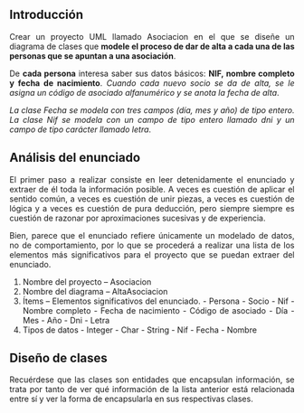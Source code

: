 <div align="justify">

<!--
<div align="center">
  <img src="https://bonosvip.com/img/logo_newsletter.jpg?v=2" width="400px">
</div>
-->

## Introducción

  Crear un proyecto UML llamado Asociacion en el que se diseñe un diagrama de clases que __modele el proceso de dar de alta a cada una de las personas que se apuntan a una asociación__.

  De __cada persona__ interesa saber sus datos básicos: __NIF, nombre completo y fecha de nacimiento__. _Cuando cada nuevo socio se da de alta, se le asigna un código de asociado alfanumérico y se anota la fecha de alta_.

  _La clase Fecha se modela con tres campos (día, mes y año) de tipo entero. La clase Nif se modela con un campo de tipo entero llamado dni y un campo de tipo carácter llamado letra_.


## Análisis del enunciado

  El primer paso a realizar consiste en leer detenidamente el enunciado y extraer de él toda la información posible. A veces es cuestión de aplicar el sentido común, a veces es cuestión de unir piezas, a veces es cuestión de lógica y a veces es cuestión de pura deducción, pero siempre siempre es cuestión de razonar por aproximaciones sucesivas y de experiencia.

  Bien, parece que el enunciado refiere únicamente un modelado de datos, no de comportamiento, por lo que se procederá a realizar una lista de los elementos más significativos para el proyecto que se puedan extraer del enunciado.

  1. Nombre del proyecto – Asociacion
  2. Nombre del diagrama – AltaAsociacion
  3. Ítems – Elementos significativos del enunciado.
    - Persona
    - Socio
    - Nif
    - Nombre completo
    - Fecha de nacimiento
    - Código de asociado
    - Día
    - Mes
    - Año
    - Dni
    - Letra
  4. Tipos de datos
    - Integer
    - Char
    - String
    - Nif
    - Fecha
    - Nombre

## Diseño de clases

  Recuérdese que las clases son entidades que encapsulan información, se trata por tanto de ver qué información de la lista anterior está relacionada entre sí y ver la forma de encapsularla en sus respectivas clases.

<!--  

### Clase Nif

<div align="center">
  <img src="https://joanpaon.files.wordpress.com/2013/06/nif.png" width="300px">
</div>


### Clase Fecha

<div align="center">
  <img src="https://joanpaon.files.wordpress.com/2013/06/fecha.png" width="300px">
</div>

### Clase Nombre

<div align="center">
  <img src="https://joanpaon.files.wordpress.com/2013/06/nombre.png" width="300px">
</div>

### Clase Persona

<div align="center">
  <img src="https://joanpaon.files.wordpress.com/2013/06/persona.png" width="300px">
</div>

### Clase Socio

<div align="center">
  <img src="https://joanpaon.files.wordpress.com/2013/06/socio.png" width="300px">
</div>

## Relaciones

  En esta fase se va a evaluar qué clases tienen que ver con qué otras, es decir sus relaciones. Para que el procedimiento resulte lo más sencillo posible se iniciará el estudio por las relaciones dos a dos.

### Herencia

  Primero se abordan las relaciones de herencia empezando por aquellas que resulten triviales o más evidentes.    

  Aunque estrictamente hablando no es así del todo, la regla para detectarlas es ver si entre las clases definidas en el diseño existe alguna cuyos atributos sean un subconjunto de alguna otra.

### Persona – Socio

  En este caso resulta que los atributos de la clase Persona son un subconjunto de los de la clase Socio y semánticamente tiene sentido que la clase Socio sea una especialización de la clase Persona.

  Obsérvese que los atributos que hereda la clase especializada no se representan. Obsérvese también que la flecha que representa esta relación va desde la clase hija a la clase madre, tiene linea continua, punta de flecha cerrada, no tiene cardinalidad y no está etiquetada por ningún rol.

### Asociación

  Una vez se han resuelto las relaciones de herencia le toca el turno a los demás tipos de relaciones que son asociaciones. Se procederá siempre abordando primero las triviales o más simples y continuando por las demás. Para que resulte más claro, el análisis se realizará considerando primero las relaciones dos a dos.

### Socio – Fecha

  Aun a riesgo de resultar tedioso pero con el objetivo de que resulte lo más clarificador posible, el análisis de la relación entre estas dos clases se realizará paso a paso.

### Roles

  Esta asociación es evidente. La clase Socio tiene un campo de tipo Fecha, dicho de otra manera, la clase Socio tiene una referencia a un objeto de la clase Fecha. Así considerado este campo pasa a ser el rol de la relación que vincula a ambas clases. Por lo tanto, desaparece de la clase Socio y aparece en la linea de vinculación junto a la clase de su tipo.


### Navegabilidad

  Ahora hay que abordar la navegabilidad tratando de ver si desde una clase se puede ir a la otra. Es evidente que la clase Fecha no tiene información de la clase Socio por lo que la navegabilidad desde la clase Fecha no es posible. Sin embargo, la clase Socio tiene una referencia a la clase Fecha por lo que si es viable la navegabilidad en este sentido. La navegabilidad se expresa con una punta de flecha abierta puesta en el lado de la clase a la que se llega.

### Cardinalidades

  El siguiente paso es abordar las cardinalidades o multiplicidades, es decir el número de instancias de cada clase que intervienen en la relación. Para resolver este paso hay que preguntar: «¿Por cada instancia de una de las dos clases cuantas instancias de la otra clase pueden en extremo intervenir como mínimo (Cardinalidad mínima) y como máximo (Cardinalidad máxima)?». Y luego hacer las preguntas al revés.

  Cuántas fechas de alta como mínimo tiene cada socio : 1
  Cuántas fechas de alta como máximo tiene cada socio: 1
  Cuántos socios se dan de alta como mínimo en una fecha: 0
  Cuántos socios se dan de alta como máximo en una fecha: Varios


  Obsérvese que cuando la cardinalidad mínima y máxima coinciden sólo se representa una de ellas. Obsérvese también que cuando la cardinalidad máxima es múltiple y la cardinalidad mínima es cero refiere una cardinalidad múltiple opcional y se representa con un asterisco.

### Todo – Parte

  El siguiente paso consiste en considerar qué clase es PARTE y qué clase es TODO. Dicho de otro modo quién contiene a quién. En este caso la discriminación es trivial: la clase Socio es la parte TODO porque tiene una referencia a la clase Fecha que es la parte PARTE.

### Agregación – Composición

  El siguiente paso consiste en determinar si la relación entre las clases es de agregación o de composición. Para que la relación sea de composición es condición necesaria que la cardinalidad de la parte TODO sea 1. Como este no es el caso la relación es de agregación.

  Obsérvese que el rombo se ha representado en blanco.

#### Persona – Fecha

  El mismo razonamiento empleado para relacionar las clases Socio y Fecha se puede emplear para relacionar las clases Persona y Fecha.

  Esta vez el rol de la clase Fecha en la relación cambia. Obsérvese como ha desaparecido el campo correspondiente a la fecha de nacimiento de la clase Persona.

#### Persona – Nif

  El análisis de la relación entre estas dos clases determina que cada objeto de la clase Nif está unívocamente unido a un solo objeto de la clase Persona, y viceversa, por lo que la cardinalidad en ambos lados es la unidad, tanto mínima como máxima.

  Además, semánticamente hablando, si desaparece la parte TODO (el objeto de la clase Persona), la existencia de la parte PARTE (el objeto de la clase Nif), carece de sentido y debería desaparecer también. Esta dependencia existencial apunta a una relación de tipo Composición.

  Obsérvese que el rombo se ha representado relleno en negro. Obsérvese también que el campo correspondiente al Nif ha desaparecido de la clase persona pasando a ser el rol de la relación.

#### Persona – Nombre

  La relación entre la clase Persona y la clase Nombre es muy parecida a la relación existente entre la clase Persona y la clase Fecha.

  Obsérvese que al trasladar el campo nombre al rol de la relación, el diagrama que representa la clase Persona ya no contiene ningún atributo.

  Diagrama de clases completo
  Bueno, ahora se trata de ponerlo todo junto en un único diagrama.

  Este ejercicio está disponible como un archivo ZIP que se corresponde con un proyecto de la herramienta UML llamada Modelio. Para abrirlo hay que importar este proyecto desde su menú principal.

-->

</div>
